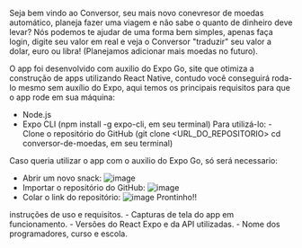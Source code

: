 Seja bem vindo ao Conversor, seu mais novo conevresor de moedas automático, planeja fazer uma viagem e não sabe o quanto de dinheiro deve levar? Nós podemos te ajudar de uma forma bem simples, apenas faça login, digite seu valor em real e veja o Conversor "traduzir" seu valor a dolar, euro ou libra! 
(Planejamos adicionar mais moedas no futuro).

O app foi desenvolvido com auxilio do Expo Go, site que otimiza a construção de apps utilizando React Native, contudo você conseguirá roda-lo mesmo sem auxílio do Expo, aqui temos os principais requisitos para que o app rode em sua máquina:
- Node.js
- Expo CLI (npm install -g expo-cli, em seu terminal)
Para utilizá-lo:
-Clone o repositório do GitHub (git clone <URL_DO_REPOSITORIO> cd conversor-de-moedas, em seu terminal)


Caso queria utilizar o app com o auxilio do Expo Go, só será necessario:
- Abrir um novo snack:
![image](https://github.com/user-attachments/assets/8f4408ce-4b7f-41a4-902f-b9d70e3ddc66)
- Importar o repositório do GitHub:
![image](https://github.com/user-attachments/assets/9c48e823-621d-4f0e-adb1-e8cfa78e25ac)
- Colar o link do repositório:
![image](https://github.com/user-attachments/assets/a188cb6b-d1a6-44ca-9d91-4831a25a1b91)
Prontinho!!










 instruções de uso e requisitos. - 
 Capturas de tela do app em funcionamento. - 
 Versões do React Expo e da API utilizadas. - 
 Nome dos programadores, curso e escola. 
